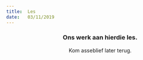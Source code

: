 ```yaml
---
title:  Les
date:   03/11/2019
---
```


### <center>Ons werk aan hierdie les.</center>
<center>Kom asseblief later terug.</center>